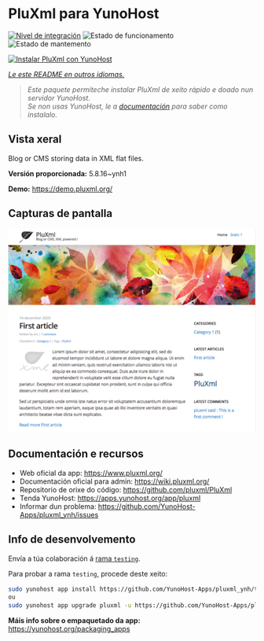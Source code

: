 <!--
NOTA: Este README foi creado automáticamente por <https://github.com/YunoHost/apps/tree/master/tools/readme_generator>
NON debe editarse manualmente.
-->

# PluXml para YunoHost

[![Nivel de integración](https://dash.yunohost.org/integration/pluxml.svg)](https://ci-apps.yunohost.org/ci/apps/pluxml/) ![Estado de funcionamento](https://ci-apps.yunohost.org/ci/badges/pluxml.status.svg) ![Estado de mantemento](https://ci-apps.yunohost.org/ci/badges/pluxml.maintain.svg)

[![Instalar PluXml con YunoHost](https://install-app.yunohost.org/install-with-yunohost.svg)](https://install-app.yunohost.org/?app=pluxml)

*[Le este README en outros idiomas.](./ALL_README.md)*

> *Este paquete permíteche instalar PluXml de xeito rápido e doado nun servidor YunoHost.*  
> *Se non usas YunoHost, le a [documentación](https://yunohost.org/install) para saber como instalalo.*

## Vista xeral

Blog or CMS storing data in XML flat files.


**Versión proporcionada:** 5.8.16~ynh1

**Demo:** <https://demo.pluxml.org/>

## Capturas de pantalla

![Captura de pantalla de PluXml](./doc/screenshots/screenshot.png)

## Documentación e recursos

- Web oficial da app: <https://www.pluxml.org/>
- Documentación oficial para admin: <https://wiki.pluxml.org/>
- Repositorio de orixe do código: <https://github.com/pluxml/PluXml>
- Tenda YunoHost: <https://apps.yunohost.org/app/pluxml>
- Informar dun problema: <https://github.com/YunoHost-Apps/pluxml_ynh/issues>

## Info de desenvolvemento

Envía a túa colaboración á [rama `testing`](https://github.com/YunoHost-Apps/pluxml_ynh/tree/testing).

Para probar a rama `testing`, procede deste xeito:

```bash
sudo yunohost app install https://github.com/YunoHost-Apps/pluxml_ynh/tree/testing --debug
ou
sudo yunohost app upgrade pluxml -u https://github.com/YunoHost-Apps/pluxml_ynh/tree/testing --debug
```

**Máis info sobre o empaquetado da app:** <https://yunohost.org/packaging_apps>
